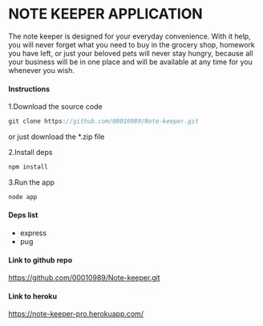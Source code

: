 # NOTE KEEPER APPLICATION

The note keeper is designed for your everyday convenience. With it help, you will never forget what you need to buy in the grocery shop,  homework you have left, or just your beloved pets will never stay hungry, because all your business will be in one place and will be available at any time for you whenever you wish.

#### Instructions
1.Download the source code

```js
git clone https://github.com/00010989/Note-keeper.git
```

or just download the *.zip file 

2.Install deps
```js
npm install
```

3.Run the app
```js
node app
```

#### Deps list
- express
- pug

#### Link to github repo
https://github.com/00010989/Note-keeper.git

#### Link to heroku
https://note-keeper-pro.herokuapp.com/ 
